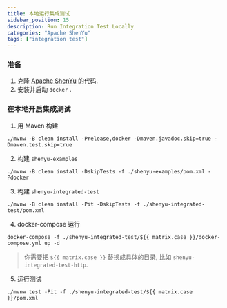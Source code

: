 ```yaml
---
title: 本地运行集成测试
sidebar_position: 15
description: Run Integration Test Locally
categories: "Apache ShenYu"
tags: ["integration test"]
---
```


### 准备

1. 克隆 [Apache ShenYu](https://github.com/apache/incubator-shenyu) 的代码.
2. 安装并启动 `docker` .

### 在本地开启集成测试

1. 用 Maven 构建

```shell
./mvnw -B clean install -Prelease,docker -Dmaven.javadoc.skip=true -Dmaven.test.skip=true
```

2. 构建 `shenyu-examples`

```shell
./mvnw -B clean install -DskipTests -f ./shenyu-examples/pom.xml -Pdocker
```

3. 构建 `shenyu-integrated-test`

```shell
./mvnw -B clean install -Pit -DskipTests -f ./shenyu-integrated-test/pom.xml
```

4. docker-compose 运行

```shell
docker-compose -f ./shenyu-integrated-test/${{ matrix.case }}/docker-compose.yml up -d
```

> 你需要把 `${{ matrix.case }}` 替换成具体的目录, 比如 `shenyu-integrated-test-http`.

5. 运行测试

```shell
./mvnw test -Pit -f ./shenyu-integrated-test/${{ matrix.case }}/pom.xml
```
